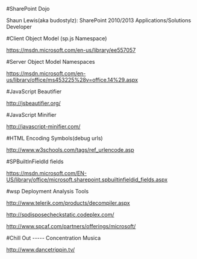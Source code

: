 ﻿#SharePoint Dojo

Shaun Lewis(aka budostylz): SharePoint 2010/2013 Applications/Solutions  Developer

#Client Object Model (sp.js Namespace)

https://msdn.microsoft.com/en-us/library/ee557057

#Server Object Model Namespaces

https://msdn.microsoft.com/en-us/library/office/ms453225%28v=office.14%29.aspx

#JavaScript Beautifier

http://jsbeautifier.org/

#JavaScript Minifier

http://javascript-minifier.com/

#HTML Encoding Symbols(debug urls)

http://www.w3schools.com/tags/ref_urlencode.asp

#SPBuiltInFieldId fields

https://msdn.microsoft.com/EN-US/library/office/microsoft.sharepoint.spbuiltinfieldid_fields.aspx

#wsp Deployment Analysis Tools

http://www.telerik.com/products/decompiler.aspx

http://spdisposecheckstatic.codeplex.com/

http://www.spcaf.com/partners/offerings/microsoft/

#Chill Out ----- Concentration Musica

http://www.dancetrippin.tv/
